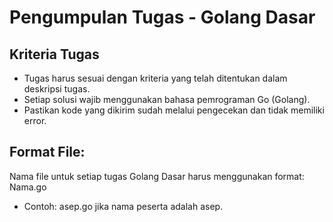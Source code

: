 # Pengumpulan Tugas - Golang Dasar

## Kriteria Tugas
 - Tugas harus sesuai dengan kriteria yang telah ditentukan dalam deskripsi tugas.
 - Setiap solusi wajib menggunakan bahasa pemrograman Go (Golang).
 - Pastikan kode yang dikirim sudah melalui pengecekan dan tidak memiliki error.

## Format File:
Nama file untuk setiap tugas Golang Dasar harus menggunakan format: Nama.go

- Contoh: asep.go jika nama peserta adalah asep.
